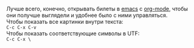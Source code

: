 Лучше всего, конечно, открывать билеты в [emacs](http://spacemacs.org/) с [org-mode](http://orgmode.org/manual/Installation.html), чтобы они получше выглядели и удобнее было с ними управляться.  
Чтобы показать все картинки внутри текста:  
`C-c C-x C-v`  
Чтобы показать соответствующие символы в UTF:  
`C-c C-x \`  

